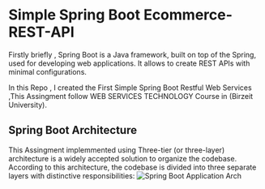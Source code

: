 
# Simple Spring Boot Ecommerce-REST-API


Firstly briefly , Spring Boot is a Java framework, built on top of the Spring, used for developing web applications. It allows to create REST APIs with minimal configurations.

In this Repo , I created the First Simple Spring Boot Restful Web Services ,This Assingment follow WEB SERVICES TECHNOLOGY Course in (Birzeit University).


## Spring Boot Architecture

This Assingment implemmented using Three-tier (or three-layer) architecture is a widely accepted solution to organize the codebase. According to this architecture, the codebase is divided into three separate layers with distinctive responsibilities:
![Spring Boot Application Arch](https://user-images.githubusercontent.com/93238952/165545087-3d839e79-8418-4e1b-9e67-c0824490bff4.png)
